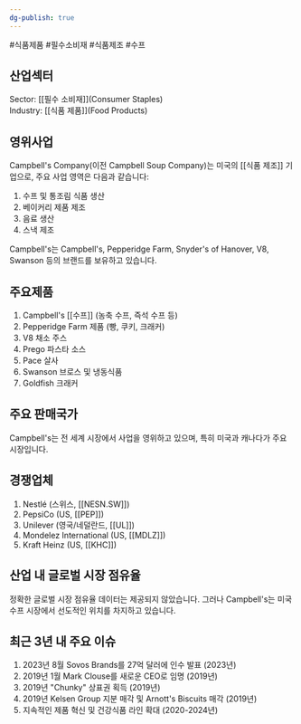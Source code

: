 ```yaml
---
dg-publish: true
---
```

#식품제품 #필수소비재 #식품제조 #수프

## 산업섹터

Sector: [[필수 소비재]](Consumer Staples)  
Industry: [[식품 제품]](Food Products)

## 영위사업

Campbell's Company(이전 Campbell Soup Company)는 미국의 [[식품 제조]] 기업으로, 주요 사업 영역은 다음과 같습니다:

1. 수프 및 통조림 식품 생산
2. 베이커리 제품 제조
3. 음료 생산
4. 스낵 제조

Campbell's는 Campbell's, Pepperidge Farm, Snyder's of Hanover, V8, Swanson 등의 브랜드를 보유하고 있습니다.

## 주요제품

1. Campbell's [[수프]] (농축 수프, 즉석 수프 등)
2. Pepperidge Farm 제품 (빵, 쿠키, 크래커)
3. V8 채소 주스
4. Prego 파스타 소스
5. Pace 살사
6. Swanson 브로스 및 냉동식품
7. Goldfish 크래커

## 주요 판매국가

Campbell's는 전 세계 시장에서 사업을 영위하고 있으며, 특히 미국과 캐나다가 주요 시장입니다.

## 경쟁업체

1. Nestlé (스위스, [[NESN.SW]])
2. PepsiCo (US, [[PEP]])
3. Unilever (영국/네덜란드, [[UL]])
4. Mondelez International (US, [[MDLZ]])
5. Kraft Heinz (US, [[KHC]])

## 산업 내 글로벌 시장 점유율

정확한 글로벌 시장 점유율 데이터는 제공되지 않았습니다. 그러나 Campbell's는 미국 수프 시장에서 선도적인 위치를 차지하고 있습니다.

## 최근 3년 내 주요 이슈

1. 2023년 8월 Sovos Brands를 27억 달러에 인수 발표 (2023년)
2. 2019년 1월 Mark Clouse를 새로운 CEO로 임명 (2019년)
3. 2019년 "Chunky" 상표권 획득 (2019년)
4. 2019년 Kelsen Group 지분 매각 및 Arnott's Biscuits 매각 (2019년)
5. 지속적인 제품 혁신 및 건강식품 라인 확대 (2020-2024년)